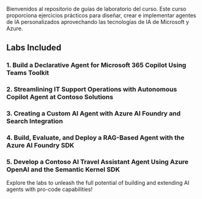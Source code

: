 

Bienvenidos al repositorio de guías de laboratorio del curso. Este curso proporciona ejercicios prácticos para diseñar, crear e implementar agentes de IA personalizados aprovechando las tecnologías de IA de Microsoft y Azure.


## Labs Included

### 1. Build a Declarative Agent for Microsoft 365 Copilot Using Teams Toolkit

### 2. Streamlining IT Support Operations with Autonomous Copilot Agent at Contoso Solutions

### 3. Creating a Custom AI Agent with Azure AI Foundry and Search Integration

### 4. Build, Evaluate, and Deploy a RAG-Based Agent with the Azure AI Foundry SDK

### 5. Develop a Contoso AI Travel Assistant Agent Using Azure OpenAI and the Semantic Kernel SDK

Explore the labs to unleash the full potential of building and extending AI agents with pro-code capabilities!
